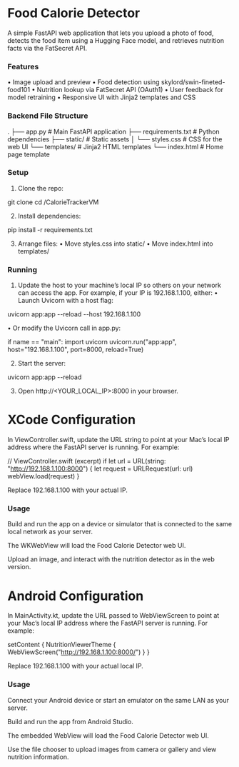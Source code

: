 # Food Calorie Detector

A simple FastAPI web application that lets you upload a photo of food, detects the food item using a Hugging Face model, and retrieves nutrition facts via the FatSecret API.

### Features
  •  Image upload and preview
  •  Food detection using skylord/swin-fineted-food101
  •  Nutrition lookup via FatSecret API (OAuth1)
  •  User feedback for model retraining
  •  Responsive UI with Jinja2 templates and CSS

### Backend File Structure
.
├── app.py              # Main FastAPI application
├── requirements.txt    # Python dependencies
├── static/             # Static assets
│   └── styles.css      # CSS for the web UI
└── templates/          # Jinja2 HTML templates
    └── index.html      # Home page template

### Setup
  1.  Clone the repo:

git clone <repo-url>
cd <repo-folder>/CalorieTrackerVM


  2.  Install dependencies:

pip install -r requirements.txt


  3.  Arrange files:
  •  Move styles.css into static/
  •  Move index.html into templates/

### Running
  1.  Update the host to your machine’s local IP so others on your network can access the app. For example, if your IP is 192.168.1.100, either:
  •  Launch Uvicorn with a host flag:

uvicorn app:app --reload --host 192.168.1.100

  •  Or modify the Uvicorn call in app.py:

if name == "main":
    import uvicorn
    uvicorn.run("app:app", host="192.168.1.100", port=8000, reload=True)

  2.  Start the server:

uvicorn app:app --reload

  3.  Open http://<YOUR_LOCAL_IP>:8000 in your browser.

# XCode Configuration

In ViewController.swift, update the URL string to point at your Mac’s local IP address where the FastAPI server is running. For example:

// ViewController.swift (excerpt)
if let url = URL(string: "http://192.168.1.100:8000") {
    let request = URLRequest(url: url)
    webView.load(request)
}

Replace 192.168.1.100 with your actual IP.

### Usage

Build and run the app on a device or simulator that is connected to the same local network as your server.

The WKWebView will load the Food Calorie Detector web UI.

Upload an image, and interact with the nutrition detector as in the web version.

# Android Configuration

In MainActivity.kt, update the URL passed to WebViewScreen to point at your Mac’s local IP address where the FastAPI server is running. For example:

setContent {
    NutritionViewerTheme {
        WebViewScreen("http://192.168.1.100:8000/")
    }
}

Replace 192.168.1.100 with your actual local IP.

### Usage

Connect your Android device or start an emulator on the same LAN as your server.

Build and run the app from Android Studio.

The embedded WebView will load the Food Calorie Detector web UI.

Use the file chooser to upload images from camera or gallery and view nutrition information.
